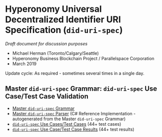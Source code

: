 # Hyperonomy Universal Decentralized Identifier URI Specification (`did-uri-spec`)

_Draft document for discussion purposes_

- Michael Herman (Toronto/Calgary/Seattle)
- Hyperonomy Business Blockchain Project / Parallelspace Corporation
- March 2019

Update cycle: As required - sometimes several times in a single day.

## Master `did-uri-spec` Grammar: `did-uri-spec` Use Case/Test Case Validation

- [Master `did-uri-spec` Grammar](did-uri-parsers\0-did-uri-spec-2019-04-09.abnf)
- [Master `did-uri-spec` Parser](did-uri-parsers) (C# Reference Implementation - autogenerated from the Master `did-uri-spec` Grammar)
- [`did-uri-spec` Use Cases/Test Cases](did-uri-parsers\did-uri-testcases1.txt) (44+ test cases)
- [`did-uri-spec` Use Case/Test Case Results](did-uri-parsers\did-uri-testcases1.xml) (44+ test results)
